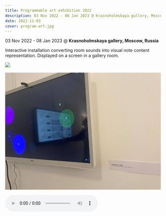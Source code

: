 ```yaml
---
title: Programmable art exhibition 2022
description: 03 Nov 2022 - 08 Jan 2023 @ Krasnoholmskaya gallery, Moscow, Russia
date: 2022-11-03
cover: program-art.jpg
---
```


03 Nov 2022 - 08 Jan 2023 @ **Krasnoholmskaya gallery, Moscow, Russia**

Interactive installation converting room sounds into visual note content representation. Displayed on a screen in a gallery room.

![](./program-art.jpg)

![](./program-art-2.jpg)

<audio
        controls
        src="/audio/see-chroma.mp3">
<a href="/audio/see-chroma.mp3">
Download audio
</a>
</audio>
